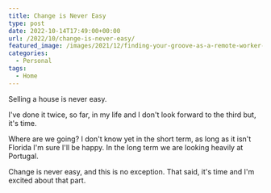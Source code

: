 ```yaml
---
title: Change is Never Easy
type: post
date: 2022-10-14T17:49:00+00:00
url: /2022/10/change-is-never-easy/
featured_image: /images/2021/12/finding-your-groove-as-a-remote-worker-on-vacation.jpeg
categories:
  - Personal
tags:
  - Home
---
```


Selling a house is never easy.

I've done it twice, so far, in my life and I don't look forward to the third but, it's time.

Where are we going? I don't know yet in the short term, as long as it isn't Florida I'm sure I'll be happy. In the long term we are looking heavily at Portugal.

Change is never easy, and this is no exception. That said, it's time and I'm excited about that part.